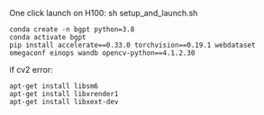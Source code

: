 One click launch on H100:
sh setup_and_launch.sh

```
conda create -n bgpt python=3.8
conda activate bgpt
pip install accelerate==0.33.0 torchvision==0.19.1 webdataset omegaconf einops wandb opencv-python==4.1.2.30
```

if cv2 error:
```
apt-get install libsm6
apt-get install libxrender1
apt-get install libxext-dev
```